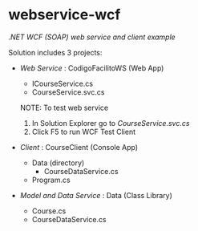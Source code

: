 # webservice-wcf
_.NET WCF (SOAP) web service and client example_

Solution includes 3 projects:

* _Web Service_ : CodigoFacilitoWS (Web App)
  * ICourseService.cs
  * CourseService.svc.cs
  
  NOTE: To test web service
  1. In Solution Explorer go to _CourseService.svc.cs_
  2. Click F5 to run WCF Test Client

* _Client_ : CourseClient (Console App)
  * Data (directory)
    * CourseDataService.cs
  * Program.cs

* _Model and Data Service_ : Data (Class Library)
  * Course.cs
  * CourseDataService.cs
